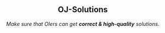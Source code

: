 <h2 align="center">OJ-Solutions</h2>
<div align='center'><i>Make sure that OIers can get <b>correct & high-quality</b> solutions.</i></div>
